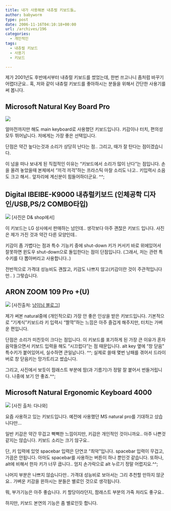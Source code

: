 ```yaml
---
title: 내가 사용해본 내츄럴 키보드들…
author: babyworm
type: post
date: 2006-11-16T04:10:18+00:00
url: /archives/196
categories:
  - 개인적인
tags:
  - 내츄럴 키보드
  - 사용기
  - 키보드

---
```

제가 2001년도 후반에서부터 내츄럴 키보드를 썼었는데, 한번 쓰고나니 좀처럼 바꾸기 어렵더군요..
혹, 저와 같이 내츄럴 키보드를 좋아하시는 분들을 위해서 간단한 사용기를 써 봅니다.

## **Microsoft Natural Key Board Pro**

<IMG src="https://i0.wp.com/www.dansdata.com/images/nkpro/nkpplan320b.jpg?w=625" data-recalc-dims="1" />

얼마전까지만 해도 main keyboard로 사용했던 키보드입니다.
키감이나 터치, 편의성 모두 뛰어납니다.
저에게는 가장 좋은 선택입니다.

단점은 약간 높다는것과 소리가 상당히 난다는 점.. 그리고, 때가 잘 탄다는 점이겠습니다.

이 넘을 떠나 보내게 된 직접적인 이유는 &#8220;키보드에서 소리가 많이 난다&#8221;는 점입니다.
손을 올려 놓았을때 본체에서 &#8220;끼걱 끼걱&#8221;하는 프라스틱 마찰 소리도 나고.. 키입력시 소음도 크고 해서.. 앞자리에 계신분이 힘들어하더군요. ^^;

## **Digital IBEIBE-K9000 내츄럴키보드 (인체공학 디자인/USB,PS/2 COMBO타입)**

<IMG src="https://i0.wp.com/image.onket.com/product/2006/09/13/large/3689085_200038504907.jpg?w=360" border=0 name=MainImg data-recalc-dims="1">
[사진은 D& shop에서]

이 키보드는 LG 상사에서 판매하는 넘인데.. 생각보다 아주 괜찮은 키보드 입니다.
사진은 제가 가진 것과 약간 다른 모양인데..

키감이 좀 가볍다는 점과 특수 기능키 중에 shut-down 키가 커서키 바로 위에있어서 잘못하면 윈도우 shut-down으로 돌입한다는 점이 단점입니다. (그래서, 저는 관련 특수키를 다 뽑아버리고 사용합니다..)

전반적으로 가격대 성능비도 괜찮고, 키감도 나쁘지 않고(키감이란 것이 주관적입니다만.. ) 그렇습니다.

## **ARON ZOOM 109 Pro +(U)**

<IMG src="https://i0.wp.com/file.bodnara.co.kr/webedit/qna/1129451932-test1.jpg">
</STRONG>[사진출처: <A href="http://snil.egloos.com/1836432" target=_blank>냥이님 블로그</A>]

제가 써본 natural중에 (개인적으로) 가장 안 좋은 인상을 받은 키보드입니다.
기본적으로 &#8220;기계식&#8221;키보드라 키 입력시 &#8220;짤깍&#8221;하는 느낌은 아주 즐겁게 해주지만, 터치는 가벼운 편입니다.

단점은 소리가 미친듯이 크다는 점입니다. 이 키보드를 포기하게 된 가장 큰 이유가 혼자 음악들으면서 키보드 입력을 해도 &#8220;시끄럽다&#8221;는 점 때문입니다.
alt key 옆에 &#8220;창 닫음&#8221; 특수키가 붙어있어서, 실수하면 큰일납니다. ^^;
실제로 쓸때 몇번 낭패를 겪어서 드라이버로 창 닫음키는 망가트리고 썼습니다.

그리고, 사진에서 보듯이 팜래스트 부분에 땀(과 기름기)가 정말 잘 붙어서 번들거립니다. 나중에 보기 안 좋죠.^^;

## **Microsoft Natural Ergonomic Keyboard 4000**

<IMG src="https://www.keyboardco.com/product-images/microsoft_ergonomic_keyboard_4000_black_usb_large.jpg">
[사진 출처: 다나와]

요즘 사용하고 있는 키보드입니다.
예전에 사용했던 MS natural pro를 기대하고 샀습니다만&#8230;

일반 키감은 약간 무겁고 뻑뻑한 느낌이지만, 키감은 개인적인 것이니까요..
아주 나쁜것 같지는 않습니다. 키보드 소리는 크기 않구요..

단, 키 입력에 있엇 spacebar 입력은 단연코 &#8220;최악&#8221;입니다.
spacebar 입력이 무겁고, 가끔은 안됩니다. 아마도 spacebar를 사용하는 버튼이 하나 뿐인것 같습니다.
또하나, alt에 비해서 한자 키가 너무 큽니다.. 엄지 손가락으로 alt 누르기 정말 어렵지요.^^;

나머지 부분은 나쁘지 않습니다만.. 가격대 성능비로 보아서는 그리 추천할 만하지 않군요..
가벼운 키감을 윈하시는 분들은 별로인 것으로 생각됩니다.

뭐, 부가기능은 아주 좋습니다. 키 할당이라던지, 팜래스트 부분의 가죽 처리도 좋구요..

하지만, 키보드 본연의 기능은 좀 별로인듯 합니다.
